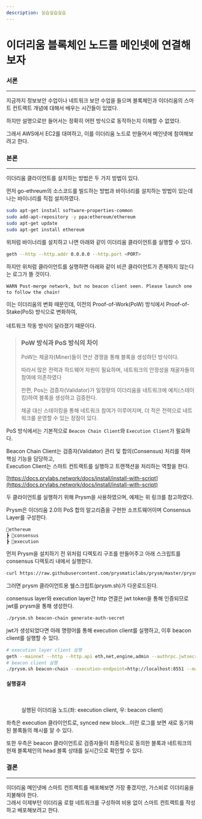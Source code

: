 ```yaml
---
description: 실습실습실습
---
```


# 이더리움 블록체인 노드를 메인넷에 연결해보자

### 서론

***

지금까지 정보보안 수업이나 네트워크 보안 수업을 들으며 블록체인과 이더리움의 스마트 컨트랙트 개념에 대해서 배우는 시간들이 있었다.

하지만 설명으로만 들어서는 정확히 어떤 방식으로 동작하는지 이해할 수 없었다.

그래서 AWS에서 EC2를 대여하고, 이를 이더리움 노드로 만들어서 메인넷에 참여해보려고 한다.

### 본론

***

이더리움 클라이언트를 설치하는 방법은 두 가지 방법이 있다.

먼저 go-ethreum의 소스코드를 빌드하는 방법과 바이너리를 설치하는 방법이 있는데 나는 바이너리를 직접 설치하였다.

```bash
sudo apt-get install software-properties-common
sudo add-apt-repository -y ppa:ethereum/ethereum
sudo apt-get update
sudo apt-get install ethereum
```

위처럼 바이너리를 설치하고 나면 아래와 같이 이더리움 클라이언트를 실행할 수 있다.

```bash
geth --http --http.addr 0.0.0.0 --http.port <PORT>
```

하지만 위처럼 클라이언트를 실행하면 아래와 같이 비콘 클라이언트가 존재하지 않는다는 로그가 뜰 것이다.

```
WARN Post-merge network, but no beacon client seen. Please launch one to follow the chain!
```

이는 이더리움의 변화 때문인데, 이전의 Proof-of-Work(PoW) 방식에서 Proof-of-Stake(PoS) 방식으로 변화하여,\
\
네트워크 작동 방식이 달라졌기 때문이다.

> ### PoW 방식과 PoS 방식의 차이
>
> PoW는 채굴자(Miner)들이 연산 경쟁을 통해 블록을 생성하던 방식이다.
>
> 따라서 많은 전력과 하드웨어 자원이 필요하며, 네트워크의 안정성을 채굴자들의 참여에 의존하였다
>
> 한편, Pos는 검증자(Validator)가 일정량의 이더리움을 네트워크에 예치(스테이킹)하여 블록을 생성하고 검증한다.
>
> 채굴 대신 스테이킹을 통해 네트워크 참여가 이루어지며, 더 적은 전력으로 네트워크를 운영할 수 있는 장점이 있다.



PoS 방식에서는 기본적으로 `Beacon Chain Client`와 `Execution Client`가 필요하다.

Beacon Chain Client는 검증자(Validator) 관리 및 합의(Consensus) 처리를 하며 핵심 기능을 담당하고,\
Execution Client는 스마트 컨트랙트를 실행하고 트랜잭션을 처리하는 역할을 한다.



[https://docs.prylabs.network/docs/install/install-with-script](https://docs.prylabs.network/docs/install/install-with-script)

두 클라이언트를 실행하기 위해 Prysm을 사용하였으며, 예제는 위 링크를 참고하였다.

Prysm은 이더리움 2.0의 PoS 합의 알고리즘을 구현한 소프트웨어이며 Consensus Layer를 구성한다.

```
📂ethereum
┣ 📂consensus
┣ 📂execution
```

먼저 Prysm을 설치하기 전 위처럼 디렉토리 구조를 만들어주고 아래 스크립트를 consensus 디렉토리 내에서 실행한다.

```bash
curl https://raw.githubusercontent.com/prysmaticlabs/prysm/master/prysm.sh --output prysm.sh && chmod +x prysm.sh
```

그러면 prysm 클라이언트용 쉘스크립트(prysm.sh)가 다운로드된다.

consensus layer와 execution layer간 http 연결은 jwt token을 통해 인증되므로 jwt를 prysm을 통해 생성한다.

```bash
./prysm.sh beacon-chain generate-auth-secret
```

jwt가 생성되었다면 아래 명령어를 통해 execution client를 실행하고, 이후 beacon client를 실행할 수 있다.

```bash
# execution layer client 실행
geth --mainnet --http --http.api eth,net,engine,admin --authrpc.jwtsecret=<PATH_TO_JWT_FILE> 
# beacon client 실행
./prysm.sh beacon-chain --execution-endpoint=http://localhost:8551 --mainnet --jwt-secret=<PATH_TO_JWT_FILE> --checkpoint-sync-url=https://beaconstate.info --genesis-beacon-api-url=https://beaconstate.info
```

#### 실행결과

<figure><img src="../.gitbook/assets/스크린샷 2024-12-05 오후 8.40.20.png" alt=""><figcaption><p>실행된 이더리움 노드(좌: execution client, 우: beacon client)</p></figcaption></figure>

좌측은 execution 클라이언트로, synced new block...이란 로그를 보면 새로 동기화된 블록들의 해시를 알 수 있다.

또한 우측은 beacon 클라이언트로 검증자들이 최종적으로 동의한 블록과 네트워크의 현재 블록체인의 head 블록 상태를 실시간으로 확인할 수 있다.

### 결론

***

이더리움 메인넷에 스마트 컨트랙트를 배포해보면 가장 좋겠지만, 가스비로 이더리움을 지불해야 한다.\
그래서 이제부턴 이더리움 로컬 네트워크를 구성하여 비용 없이 스마트 컨트랙트를 작성하고 배포해보려고 한다.
